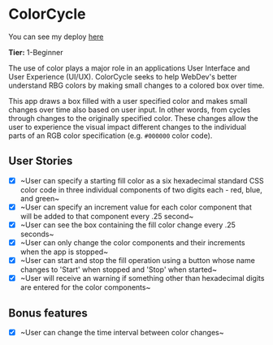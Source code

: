 # ColorCycle

You can see my deploy [here](https://codepen.io/gabsloops/pen/abNqbBz)

**Tier:** 1-Beginner

The use of color plays a major role in an applications User Interface and
User Experience (UI/UX). ColorCycle seeks to help WebDev's better understand
RBG colors by making small changes to a colored box over time.

This app draws a box filled with a user specified color and makes small changes
over time also based on user input. In other words, from cycles through
changes to the originally specified color. These changes allow the user to
experience the visual impact different changes to the individual parts of
an RGB color specification (e.g. `#000000` color code).

## User Stories

-   [x] ~User can specify a starting fill color as a six hexadecimal standard
        CSS color code in three individual components of two digits each - red,
        blue, and green~
-   [x] ~User can specify an increment value for each color component that will
        be added to that component every .25 second~
-   [x] ~User can see the box containing the fill color change every .25 seconds~
-   [x] ~User can only change the color components and their increments when
        the app is stopped~
-   [x] ~User can start and stop the fill operation using a button whose name
        changes to 'Start' when stopped and 'Stop' when started~
-   [x] ~User will receive an warning if something other than hexadecimal digits
        are entered for the color components~

## Bonus features

-   [x] ~User can change the time interval between color changes~
